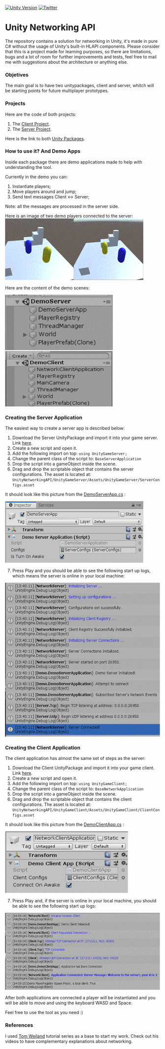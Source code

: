 [![Unity Version](https://img.shields.io/badge/Unity-2019.2.19f1%2B-blue.svg)](https://unity3d.com/get-unity/download)
[![Twitter](https://img.shields.io/twitter/follow/LagrangeSpot.svg?label=Follow@LagrangeSpot&style=social)](https://twitter.com/intent/follow?screen_name=LagrangeSpot)

# Unity Networking API

The repository contains a solution for networking in Unity, it's made in pure C# without the usage of Unity's built-in HLAPI components. 
Please consider that this is a project made for learning purposes, so there are limitations, bugs and a lot of room for further improvements and tests, feel free to mail me with suggestions about the architecture or anything else. 

### Objetives

The main goal is to have two unitypackages, client and server, whitch will be starting points for future multiplayer prototypes.

### Projects

Here are the code of both projects:

1. The [Client Project](/UnityNetworkingAPI/UnityGameClient).
2. The [Server Project](/UnityNetworkingAPI/UnityGameServer).

Here is the link to both [Unity Packages](/UnityNetworkingAPI/Versions).

### How to use it? And Demo Apps

Inside each package there are demo applications made to help with understanding the tool.

Currently in the demo you can:

1. Instantiate players;
2. Move players around and jump;
3. Send text messages Client <-> Server;

Note: all the messages are processed in the server side.

Here is an image of two demo players connected to the server:
<img width="450" height="200" src="/UnityNetworkingAPI/Images/TwoClients.GIF">

Here are the content of the demo scenes:

<img width="350" height="180" src="/UnityNetworkingAPI/Images/DemoServerApp.GIF"><img width="350" height="180" src="/UnityNetworkingAPI/Images/DemoClientApp.GIF">

### Creating the Server Application

The easiest way to create a server app is described below:

1. Download the Server UnityPackage and import it into your game server. Link [here](/UnityNetworkingAPI/UnityGameServer).
2. Create a new script and open it. 
3. Add the following import on top: `using UnityGameServer;` 
4. Change the parent class of the script to: `BaseServerApplication` 
5. Drop the script into a gameObject inside the scene.
6. Drag and drop the scriptable object that contains the server configurations. The asset is located at: `UnityNetworkingAPI/UnityGameServer/Assets/UnityGameServer/ServerConfigs.asset`

It should look like this picture from the [DemoServerApp.cs](/UnityNetworkingAPI/UnityGameServer/Assets/UnityGameServer/Scripts/Demo/ServerApplication/DemoServerApplication.cs) : 

<img width="450" height="200" src="/UnityNetworkingAPI/Images/DemoServerAppGO.GIF">

7. Press Play and you should be able to see the following start up logs, which means the server is online in your local machine: 

<img width="550" height="500" src="/UnityNetworkingAPI/Images/ServerStartUpLogs.GIF">

### Creating the Client Application

The client application has almost the same set of steps as the server:

1. Download the Client UnityPackage and import it into your game client. Link [here](/UnityNetworkingAPI/UnityGameClient).
2. Create a new script and open it. 
3. Add the following import on top: `using UnityGameClient;` 
4. Change the parent class of the script to: `BaseNetworkApplication` 
5. Drop the script into a gameObject inside the scene.
6. Drag and drop the scriptable object that contains the client configurations. The asset is located at: `UnityNetworkingAPI/UnityGameClient/Assets/UnityGameClient/ClientConfigs.asset`

It should look like this picture from the [DemoClientApp.cs](/UnityNetworkingAPI/UnityGameClient/Assets/UnityGameClient/Scripts/Demo/Client/DemoClientApp.cs) : 

<img width="400" height="200" src="/UnityNetworkingAPI/Images/DemoClientAppGO.GIF">

7. Press Play and, if the server is online in your local machine, you should be able to see the following start up logs: 

<img width="550" height="250" src="/UnityNetworkingAPI/Images/ClientStartUpLogs.GIF">


After both applications are connected a player will be instantiated and you will be able to move and using the keyboard WASD and Space.

Feel free to use the tool as you need :)

### References

I used [Tom Weiland](https://github.com/tom-weiland/tcp-udp-networking/) tutorial series as a base to start my work. Check out his videos to have complementary explanations about networking.
